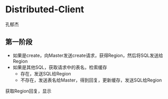 # Distributed-Client

孔郁杰

## 第一阶段

- 如果是create，向Master发送create请求，获得Region，然后将SQL发送给Region
- 如果是其他SQL，获取请求中的表名，检索缓存
  - 存在，发送SQL给Region
  - 不存在，发送表名给Master，得到回复，更新缓存，发送SQL给Region

获取Region回复，显示


